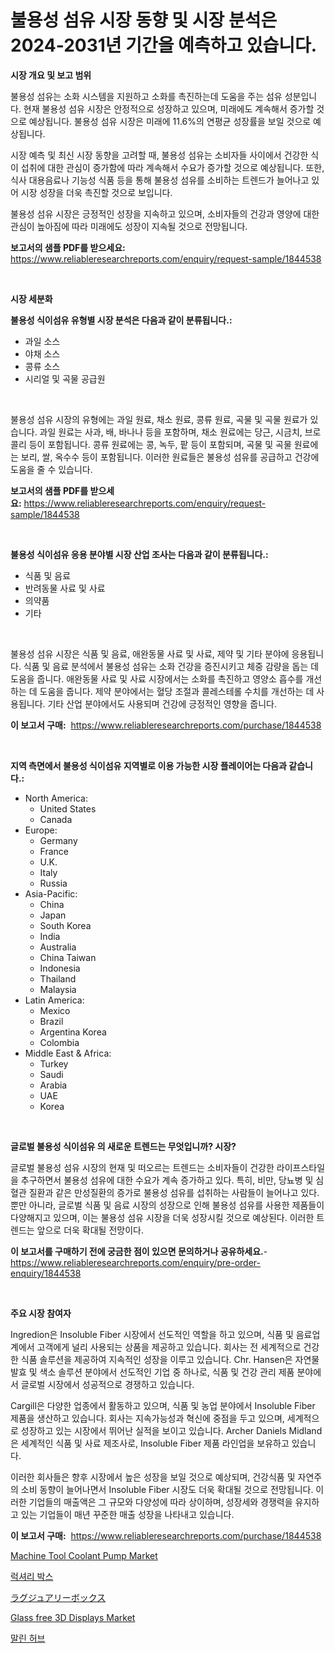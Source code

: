<p><h1>불용성 섬유 시장 동향 및 시장 분석은 2024-2031년 기간을 예측하고 있습니다.</h1></p><p><strong>시장 개요 및 보고 범위</strong></p>
<p><p>불용성 섬유는 소화 시스템을 지원하고 소화를 촉진하는데 도움을 주는 섬유 성분입니다. 현재 불용성 섬유 시장은 안정적으로 성장하고 있으며, 미래에도 계속해서 증가할 것으로 예상됩니다. 불용성 섬유 시장은 미래에 11.6%의 연평균 성장률을 보일 것으로 예상됩니다.</p><p>시장 예측 및 최신 시장 동향을 고려할 때, 불용성 섬유는 소비자들 사이에서 건강한 식이 섭취에 대한 관심이 증가함에 따라 계속해서 수요가 증가할 것으로 예상됩니다. 또한, 식사 대용음료나 기능성 식품 등을 통해 불용성 섬유를 소비하는 트렌드가 늘어나고 있어 시장 성장을 더욱 촉진할 것으로 보입니다.</p><p>불용성 섬유 시장은 긍정적인 성장을 지속하고 있으며, 소비자들의 건강과 영양에 대한 관심이 높아짐에 따라 미래에도 성장이 지속될 것으로 전망됩니다.</p></p>
<p><strong>보고서의 샘플 PDF를 받으세요:</strong> <a href="https://www.reliableresearchreports.com/enquiry/request-sample/1844538">https://www.reliableresearchreports.com/enquiry/request-sample/1844538</a></p>
<p>&nbsp;</p>
<p><strong>시장 세분화</strong></p>
<p><strong>불용성 식이섬유 유형별 시장 분석은 다음과 같이 분류됩니다.:</strong></p>
<p><ul><li>과일 소스</li><li>야채 소스</li><li>콩류 소스</li><li>시리얼 및 곡물 공급원</li></ul></p>
<p>&nbsp;</p>
<p><p>불용성 섬유 시장의 유형에는 과일 원료, 채소 원료, 콩류 원료, 곡물 및 곡물 원료가 있습니다. 과일 원료는 사과, 배, 바나나 등을 포함하며, 채소 원료에는 당근, 시금치, 브로콜리 등이 포함됩니다. 콩류 원료에는 콩, 녹두, 팥 등이 포함되며, 곡물 및 곡물 원료에는 보리, 쌀, 옥수수 등이 포함됩니다. 이러한 원료들은 불용성 섬유를 공급하고 건강에 도움을 줄 수 있습니다.</p></p>
<p><strong>보고서의 샘플 PDF를 받으세요:</strong>&nbsp;<a href="https://www.reliableresearchreports.com/enquiry/request-sample/1844538">https://www.reliableresearchreports.com/enquiry/request-sample/1844538</a></p>
<p>&nbsp;</p>
<p><strong> 불용성 식이섬유 응용 분야별 시장 산업 조사는 다음과 같이 분류됩니다.:</strong></p>
<p><ul><li>식품 및 음료</li><li>반려동물 사료 및 사료</li><li>의약품</li><li>기타</li></ul></p>
<p>&nbsp;</p>
<p><p>불용성 섬유 시장은 식품 및 음료, 애완동물 사료 및 사료, 제약 및 기타 분야에 응용됩니다. 식품 및 음료 분석에서 불용성 섬유는 소화 건강을 증진시키고 체중 감량을 돕는 데 도움을 줍니다. 애완동물 사료 및 사료 시장에서는 소화를 촉진하고 영양소 흡수를 개선하는 데 도움을 줍니다. 제약 분야에서는 혈당 조절과 콜레스테롤 수치를 개선하는 데 사용됩니다. 기타 산업 분야에서도 사용되며 건강에 긍정적인 영향을 줍니다.</p></p>
<p><strong>이 보고서 구매:</strong>&nbsp; <a href="https://www.reliableresearchreports.com/purchase/1844538">https://www.reliableresearchreports.com/purchase/1844538</a></p>
<p>&nbsp;</p>
<p><strong>지역 측면에서 불용성 식이섬유 지역별로 이용 가능한 시장 플레이어는 다음과 같습니다.:</strong></p>
<p><ul>
    <li>
        North America:
        <ul>
            <li>United States</li>
            <li>Canada</li>
        </ul>
    </li>
    <li>
        Europe:
        <ul>
            <li>Germany</li>
            <li>France</li>
            <li>U.K.</li>
            <li>Italy</li>
            <li>Russia</li>
        </ul>
    </li>
    <li>
        Asia-Pacific:
        <ul>
            <li>China</li>
            <li>Japan</li>
            <li>South Korea</li>
            <li>India</li>
            <li>Australia</li>
            <li>China Taiwan</li>
            <li>Indonesia</li>
            <li>Thailand</li>
            <li>Malaysia</li>
        </ul>
    </li>
    <li>
        Latin America:
        <ul>
            <li>Mexico</li>
            <li>Brazil</li>
            <li>Argentina Korea</li>
            <li>Colombia</li>
        </ul>
    </li>
    <li>
        Middle East & Africa:
        <ul>
            <li>Turkey</li>
            <li>Saudi</li>
            <li>Arabia</li>
            <li>UAE</li>
            <li>Korea</li>
        </ul>
    </li>
    </ul></p>
<p>&nbsp;</p>
<p><strong>글로벌 불용성 식이섬유 의 새로운 트렌드는 무엇입니까? 시장?</strong></p>
<p><p>글로벌 불용성 섬유 시장의 현재 및 떠오르는 트렌드는 소비자들이 건강한 라이프스타일을 추구하면서 불용성 섬유에 대한 수요가 계속 증가하고 있다. 특히, 비만, 당뇨병 및 심혈관 질환과 같은 만성질환의 증가로 불용성 섬유를 섭취하는 사람들이 늘어나고 있다. 뿐만 아니라, 글로벌 식품 및 음료 시장의 성장으로 인해 불용성 섬유를 사용한 제품들이 다양해지고 있으며, 이는 불용성 섬유 시장을 더욱 성장시킬 것으로 예상된다. 이러한 트렌드는 앞으로 더욱 확대될 전망이다.</p></p>
<p><strong>이 보고서를 구매하기 전에 궁금한 점이 있으면 문의하거나 공유하세요.</strong>- <a href="https://www.reliableresearchreports.com/enquiry/pre-order-enquiry/1844538">https://www.reliableresearchreports.com/enquiry/pre-order-enquiry/1844538</a></p>
<p>&nbsp;</p>
<p><strong>주요 시장 참여자</strong></p>
<p><p>Ingredion은 Insoluble Fiber 시장에서 선도적인 역할을 하고 있으며, 식품 및 음료업계에서 고객에게 널리 사용되는 상품을 제공하고 있습니다. 회사는 전 세계적으로 건강한 식품 솔루션을 제공하여 지속적인 성장을 이루고 있습니다. Chr. Hansen은 자연물 발효 및 색소 솔루션 분야에서 선도적인 기업 중 하나로, 식품 및 건강 관리 제품 분야에서 글로벌 시장에서 성공적으로 경쟁하고 있습니다.</p><p>Cargill은 다양한 업종에서 활동하고 있으며, 식품 및 농업 분야에서 Insoluble Fiber 제품을 생산하고 있습니다. 회사는 지속가능성과 혁신에 중점을 두고 있으며, 세계적으로 성장하고 있는 시장에서 뛰어난 실적을 보이고 있습니다. Archer Daniels Midland은 세계적인 식품 및 사료 제조사로, Insoluble Fiber 제품 라인업을 보유하고 있습니다.</p><p>이러한 회사들은 향후 시장에서 높은 성장을 보일 것으로 예상되며, 건강식품 및 자연주의 소비 동향이 늘어나면서 Insoluble Fiber 시장도 더욱 확대될 것으로 전망됩니다. 이러한 기업들의 매출액은 그 규모와 다양성에 따라 상이하며, 성장세와 경쟁력을 유지하고 있는 기업들이 매년 꾸준한 매출 성장을 나타내고 있습니다.</p></p>
<p><strong>이 보고서 구매:</strong>&nbsp;&nbsp;<a href="https://www.reliableresearchreports.com/purchase/1844538">https://www.reliableresearchreports.com/purchase/1844538</a></p>
<p><p><a href="https://issuu.com/reportprime-2/docs/machine-tool-coolant-pump-market-size-2030.pptx">Machine Tool Coolant Pump Market</a></p><p><a href="https://github.com/plelbej847484502/Market-Research-Report-List-1/blob/main/5888502185676.md">럭셔리 박스</a></p><p><a href="https://github.com/oafhukehf4709715/Market-Research-Report-List-1/blob/main/6462977185681.md">ラグジュアリーボックス</a></p><p><a href="https://github.com/marloy8/Market-Research-Report-List-3/blob/main/glass-free-3d-displays-market.md">Glass free 3D Displays Market</a></p><p><a href="https://github.com/vseigx30c9a1j/Market-Research-Report-List-1/blob/main/6216166185677.md">말린 허브</a></p></p>
